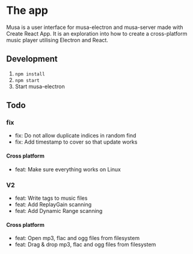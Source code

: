 # The app

Musa is a user interface for musa-electron and musa-server made with Create React App.
It is an exploration into how to create a cross-platform music player
utilising Electron and React.

## Development

1. `npm install`
2. `npm start`
3. Start musa-electron

## Todo

### fix

- fix: Do not allow duplicate indices in random find
- fix: Add timestamp to cover so that update works

#### Cross platform

- feat: Make sure everything works on Linux

### V2

- feat: Write tags to music files
- feat: Add ReplayGain scanning
- feat: Add Dynamic Range scanning

#### Cross platform

- feat: Open mp3, flac and ogg files from filesystem
- feat: Drag & drop mp3, flac and ogg files from filesystem
